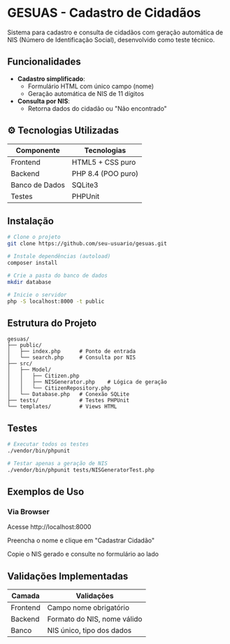 #  GESUAS - Cadastro de Cidadãos

Sistema para cadastro e consulta de cidadãos com geração automática de NIS (Número de Identificação Social), desenvolvido como teste técnico.

##  Funcionalidades
- **Cadastro simplificado**:
  - Formulário HTML com único campo (nome)
  - Geração automática de NIS de 11 dígitos
- **Consulta por NIS**:
  - Retorna dados do cidadão ou "Não encontrado"

## ⚙ Tecnologias Utilizadas
| Componente       | Tecnologias                  |
|------------------|-----------------------------|
| Frontend         | HTML5 + CSS puro            |
| Backend          | PHP 8.4 (POO puro)          |
| Banco de Dados   | SQLite3                     |
| Testes           | PHPUnit                     |

##  Instalação
```bash
# Clone o projeto
git clone https://github.com/seu-usuario/gesuas.git

# Instale dependências (autoload)
composer install

# Crie a pasta do banco de dados
mkdir database

# Inicie o servidor
php -S localhost:8000 -t public
```

##  Estrutura do Projeto
```
gesuas/
├── public/
│   ├── index.php      # Ponto de entrada
│   └── search.php     # Consulta por NIS
├── src/
│   ├── Model/
│   │   ├── Citizen.php
│   │   ├── NISGenerator.php    # Lógica de geração
│   │   └── CitizenRepository.php
│   └── Database.php   # Conexão SQLite
├── tests/             # Testes PHPUnit
└── templates/         # Views HTML
```

##  Testes
```bash
# Executar todos os testes
./vendor/bin/phpunit

# Testar apenas a geração de NIS
./vendor/bin/phpunit tests/NISGeneratorTest.php
```

##  Exemplos de Uso

### Via Browser
Acesse http://localhost:8000

Preencha o nome e clique em "Cadastrar Cidadão"

Copie o NIS gerado e consulte no formulário ao lado


##  Validações Implementadas
| Camada   | Validações                        |
|----------|------------------------------------|
| Frontend | Campo nome obrigatório             |
| Backend  | Formato do NIS, nome válido        |
| Banco    | NIS único, tipo dos dados          |

